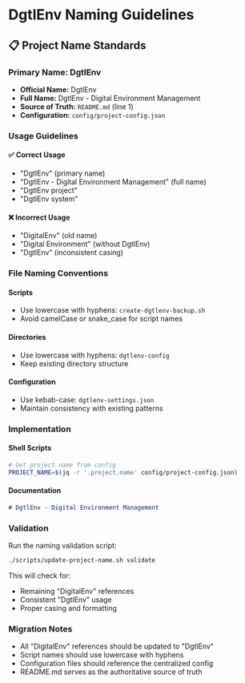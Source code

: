 # DgtlEnv Naming Guidelines

## 📋 Project Name Standards

### Primary Name: DgtlEnv
- **Official Name:** DgtlEnv
- **Full Name:** DgtlEnv - Digital Environment Management
- **Source of Truth:** `README.md` (line 1)
- **Configuration:** `config/project-config.json`

### Usage Guidelines

#### ✅ Correct Usage
- "DgtlEnv" (primary name)
- "DgtlEnv - Digital Environment Management" (full name)
- "DgtlEnv project"
- "DgtlEnv system"

#### ❌ Incorrect Usage
- "DigitalEnv" (old name)
- "Digital Environment" (without DgtlEnv)
- "DgtlEnv" (inconsistent casing)

### File Naming Conventions

#### Scripts
- Use lowercase with hyphens: `create-dgtlenv-backup.sh`
- Avoid camelCase or snake_case for script names

#### Directories
- Use lowercase with hyphens: `dgtlenv-config`
- Keep existing directory structure

#### Configuration
- Use kebab-case: `dgtlenv-settings.json`
- Maintain consistency with existing patterns

### Implementation

#### Shell Scripts
```bash
# Get project name from config
PROJECT_NAME=$(jq -r '.project.name' config/project-config.json)
```

#### Documentation
```markdown
# DgtlEnv - Digital Environment Management
```

### Validation

Run the naming validation script:
```bash
./scripts/update-project-name.sh validate
```

This will check for:
- Remaining "DigitalEnv" references
- Consistent "DgtlEnv" usage
- Proper casing and formatting

### Migration Notes

- All "DigitalEnv" references should be updated to "DgtlEnv"
- Script names should use lowercase with hyphens
- Configuration files should reference the centralized config
- README.md serves as the authoritative source of truth
